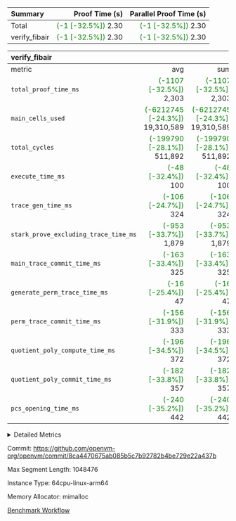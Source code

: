 | Summary | Proof Time (s) | Parallel Proof Time (s) |
|:---|---:|---:|
| Total | <span style='color: green'>(-1 [-32.5%])</span> 2.30 | <span style='color: green'>(-1 [-32.5%])</span> 2.30 |
| verify_fibair | <span style='color: green'>(-1 [-32.5%])</span> 2.30 | <span style='color: green'>(-1 [-32.5%])</span> 2.30 |


| verify_fibair |||||
|:---|---:|---:|---:|---:|
|metric|avg|sum|max|min|
| `total_proof_time_ms ` | <span style='color: green'>(-1107 [-32.5%])</span> 2,303 | <span style='color: green'>(-1107 [-32.5%])</span> 2,303 | <span style='color: green'>(-1107 [-32.5%])</span> 2,303 | <span style='color: green'>(-1107 [-32.5%])</span> 2,303 |
| `main_cells_used     ` | <span style='color: green'>(-6212745 [-24.3%])</span> 19,310,589 | <span style='color: green'>(-6212745 [-24.3%])</span> 19,310,589 | <span style='color: green'>(-6212745 [-24.3%])</span> 19,310,589 | <span style='color: green'>(-6212745 [-24.3%])</span> 19,310,589 |
| `total_cycles        ` | <span style='color: green'>(-199790 [-28.1%])</span> 511,892 | <span style='color: green'>(-199790 [-28.1%])</span> 511,892 | <span style='color: green'>(-199790 [-28.1%])</span> 511,892 | <span style='color: green'>(-199790 [-28.1%])</span> 511,892 |
| `execute_time_ms     ` | <span style='color: green'>(-48 [-32.4%])</span> 100 | <span style='color: green'>(-48 [-32.4%])</span> 100 | <span style='color: green'>(-48 [-32.4%])</span> 100 | <span style='color: green'>(-48 [-32.4%])</span> 100 |
| `trace_gen_time_ms   ` | <span style='color: green'>(-106 [-24.7%])</span> 324 | <span style='color: green'>(-106 [-24.7%])</span> 324 | <span style='color: green'>(-106 [-24.7%])</span> 324 | <span style='color: green'>(-106 [-24.7%])</span> 324 |
| `stark_prove_excluding_trace_time_ms` | <span style='color: green'>(-953 [-33.7%])</span> 1,879 | <span style='color: green'>(-953 [-33.7%])</span> 1,879 | <span style='color: green'>(-953 [-33.7%])</span> 1,879 | <span style='color: green'>(-953 [-33.7%])</span> 1,879 |
| `main_trace_commit_time_ms` | <span style='color: green'>(-163 [-33.4%])</span> 325 | <span style='color: green'>(-163 [-33.4%])</span> 325 | <span style='color: green'>(-163 [-33.4%])</span> 325 | <span style='color: green'>(-163 [-33.4%])</span> 325 |
| `generate_perm_trace_time_ms` | <span style='color: green'>(-16 [-25.4%])</span> 47 | <span style='color: green'>(-16 [-25.4%])</span> 47 | <span style='color: green'>(-16 [-25.4%])</span> 47 | <span style='color: green'>(-16 [-25.4%])</span> 47 |
| `perm_trace_commit_time_ms` | <span style='color: green'>(-156 [-31.9%])</span> 333 | <span style='color: green'>(-156 [-31.9%])</span> 333 | <span style='color: green'>(-156 [-31.9%])</span> 333 | <span style='color: green'>(-156 [-31.9%])</span> 333 |
| `quotient_poly_compute_time_ms` | <span style='color: green'>(-196 [-34.5%])</span> 372 | <span style='color: green'>(-196 [-34.5%])</span> 372 | <span style='color: green'>(-196 [-34.5%])</span> 372 | <span style='color: green'>(-196 [-34.5%])</span> 372 |
| `quotient_poly_commit_time_ms` | <span style='color: green'>(-182 [-33.8%])</span> 357 | <span style='color: green'>(-182 [-33.8%])</span> 357 | <span style='color: green'>(-182 [-33.8%])</span> 357 | <span style='color: green'>(-182 [-33.8%])</span> 357 |
| `pcs_opening_time_ms ` | <span style='color: green'>(-240 [-35.2%])</span> 442 | <span style='color: green'>(-240 [-35.2%])</span> 442 | <span style='color: green'>(-240 [-35.2%])</span> 442 | <span style='color: green'>(-240 [-35.2%])</span> 442 |



<details>
<summary>Detailed Metrics</summary>

|  | verify_program_compile_ms | total_cells | stark_prove_excluding_trace_time_ms | quotient_poly_compute_time_ms | quotient_poly_commit_time_ms | perm_trace_commit_time_ms | pcs_opening_time_ms | main_trace_commit_time_ms |
| --- | --- | --- | --- | --- | --- | --- | --- |
|  | 3 | 65,536 | 64 | 3 | 13 | 0 | 32 | 15 | 

| air_name | rows | quotient_deg | main_cols | interactions | constraints | cells |
| --- | --- | --- | --- | --- | --- | --- |
| AccessAdapterAir<2> |  | 4 |  | 5 | 12 |  | 
| AccessAdapterAir<4> |  | 4 |  | 5 | 12 |  | 
| AccessAdapterAir<8> |  | 4 |  | 5 | 12 |  | 
| FibonacciAir | 32,768 | 1 | 2 |  | 5 | 65,536 | 
| FriReducedOpeningAir |  | 4 |  | 35 | 59 |  | 
| NativePoseidon2Air<BabyBearParameters>, 1> |  | 4 |  | 176 | 590 |  | 
| PhantomAir |  | 4 |  | 3 | 4 |  | 
| ProgramAir |  | 1 |  | 1 | 4 |  | 
| VariableRangeCheckerAir |  | 1 |  | 1 | 4 |  | 
| VmAirWrapper<BranchNativeAdapterAir, BranchEqualCoreAir<1> |  | 2 |  | 11 | 23 |  | 
| VmAirWrapper<JalNativeAdapterAir, JalCoreAir> |  | 4 |  | 7 | 6 |  | 
| VmAirWrapper<NativeAdapterAir<2, 0>, PublicValuesCoreAir> |  | 4 |  | 11 | 22 |  | 
| VmAirWrapper<NativeAdapterAir<2, 1>, FieldArithmeticCoreAir> |  | 4 |  | 15 | 23 |  | 
| VmAirWrapper<NativeLoadStoreAdapterAir<1>, NativeLoadStoreCoreAir<1> |  | 4 |  | 15 | 20 |  | 
| VmAirWrapper<NativeLoadStoreAdapterAir<4>, NativeLoadStoreCoreAir<4> |  | 4 |  | 15 | 20 |  | 
| VmAirWrapper<NativeVectorizedAdapterAir<4>, FieldExtensionCoreAir> |  | 4 |  | 15 | 23 |  | 
| VmConnectorAir |  | 4 |  | 3 | 8 |  | 
| VolatileBoundaryAir |  | 4 |  | 4 | 16 |  | 

| group | trace_gen_time_ms | total_proof_time_ms | total_cycles | total_cells | stark_prove_excluding_trace_time_ms | quotient_poly_compute_time_ms | quotient_poly_commit_time_ms | perm_trace_commit_time_ms | pcs_opening_time_ms | main_trace_commit_time_ms | main_cells_used | generate_perm_trace_time_ms | execute_time_ms |
| --- | --- | --- | --- | --- | --- | --- | --- | --- | --- | --- | --- | --- | --- |
| verify_fibair | 324 | 2,303 | 511,892 | 50,178,200 | 1,879 | 372 | 357 | 333 | 442 | 325 | 19,310,589 | 47 | 100 | 

| group | air_name | rows | prep_cols | perm_cols | main_cols | cells |
| --- | --- | --- | --- | --- | --- | --- |
| verify_fibair | AccessAdapterAir<2> | 65,536 |  | 16 | 11 | 1,769,472 | 
| verify_fibair | AccessAdapterAir<4> | 32,768 |  | 16 | 13 | 950,272 | 
| verify_fibair | AccessAdapterAir<8> | 128 |  | 16 | 17 | 4,224 | 
| verify_fibair | FriReducedOpeningAir | 512 |  | 76 | 64 | 71,680 | 
| verify_fibair | NativePoseidon2Air<BabyBearParameters>, 1> | 16,384 |  | 356 | 399 | 12,369,920 | 
| verify_fibair | PhantomAir | 16,384 |  | 8 | 6 | 229,376 | 
| verify_fibair | ProgramAir | 8,192 |  | 8 | 10 | 147,456 | 
| verify_fibair | VariableRangeCheckerAir | 262,144 | 2 | 8 | 1 | 2,359,296 | 
| verify_fibair | VmAirWrapper<BranchNativeAdapterAir, BranchEqualCoreAir<1> | 131,072 |  | 28 | 23 | 6,684,672 | 
| verify_fibair | VmAirWrapper<JalNativeAdapterAir, JalCoreAir> | 16,384 |  | 12 | 10 | 360,448 | 
| verify_fibair | VmAirWrapper<NativeAdapterAir<2, 1>, FieldArithmeticCoreAir> | 262,144 |  | 20 | 30 | 13,107,200 | 
| verify_fibair | VmAirWrapper<NativeLoadStoreAdapterAir<1>, NativeLoadStoreCoreAir<1> | 131,072 |  | 36 | 25 | 7,995,392 | 
| verify_fibair | VmAirWrapper<NativeLoadStoreAdapterAir<4>, NativeLoadStoreCoreAir<4> | 16,384 |  | 36 | 34 | 1,146,880 | 
| verify_fibair | VmAirWrapper<NativeVectorizedAdapterAir<4>, FieldExtensionCoreAir> | 8,192 |  | 20 | 40 | 491,520 | 
| verify_fibair | VmConnectorAir | 2 | 1 | 8 | 4 | 24 | 
| verify_fibair | VolatileBoundaryAir | 131,072 |  | 8 | 11 | 2,490,368 | 

</details>


Commit: https://github.com/openvm-org/openvm/commit/8ca4470675ab085b5c7b92782b4be729e22a437b

Max Segment Length: 1048476

Instance Type: 64cpu-linux-arm64

Memory Allocator: mimalloc

[Benchmark Workflow](https://github.com/openvm-org/openvm/actions/runs/12878536404)
